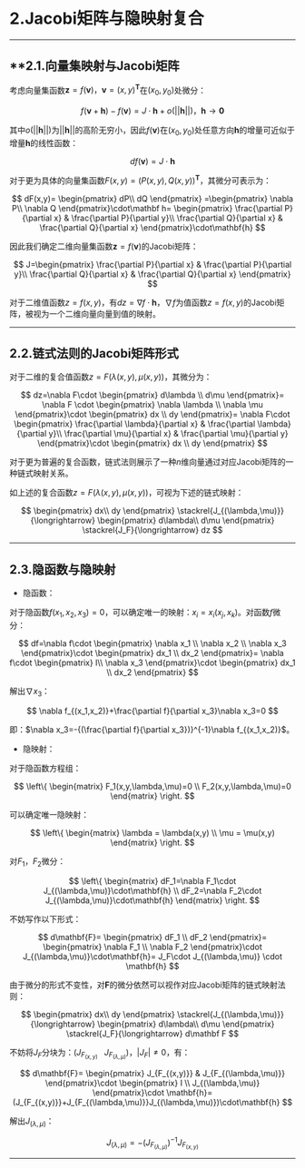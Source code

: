 # **2.Jacobi矩阵与隐映射复合**

---

## **2.1.向量集映射与Jacobi矩阵

考虑向量集函数$\mathbf{z}=f(\mathbf{v})，\mathbf{v}=(x,y)^{\mathbf{T}}$在$(x_0,y_0)$处微分：

$$
f(\mathbf v+\mathbf h)-f(\mathbf v)=J\cdot\mathbf h+o(||\mathbf h||)，\mathbf h \to \mathbf 0
$$

其中$o(||\mathbf h||)$为$||\mathbf h||$的高阶无穷小，因此$f(\mathbf v)$在$(x_0,y_0)$处任意方向$\mathbf h$的增量可近似于增量$\mathbf h$的线性函数：

$$
df(\mathbf v)=J\cdot\mathbf h
$$

对于更为具体的向量集函数$F(x,y)=(P(x,y),Q(x,y))^{\mathbf T}$，其微分可表示为：

$$
dF(x,y)=
\begin{pmatrix}
 dP\\
 dQ
\end{pmatrix}
=\begin{pmatrix}
 \nabla P\\
 \nabla Q
\end{pmatrix}\cdot\mathbf h=
\begin{pmatrix}
 \frac{\partial P}{\partial x} & \frac{\partial P}{\partial y}\\
 \frac{\partial Q}{\partial x} & \frac{\partial Q}{\partial x}
\end{pmatrix}\cdot\mathbf{h}
$$

因此我们确定二维向量集函数$\mathbf{z}=f(\mathbf{v})$的Jacobi矩阵：

$$
J=\begin{pmatrix}
 \frac{\partial P}{\partial x} & \frac{\partial P}{\partial y}\\
 \frac{\partial Q}{\partial x} & \frac{\partial Q}{\partial x}
\end{pmatrix}
$$

对于二维值函数$z=f(x,y)$，有$dz=\nabla f\cdot\mathbf{h}$，$\nabla f$为值函数$z=f(x,y)$的Jacobi矩阵，被视为一个二维向量向量到值的映射。

---

## **2.2.链式法则的Jacobi矩阵形式**

对于二维的复合值函数$z=F(\lambda(x,y),\mu(x,y))$，其微分为：

$$
dz=\nabla F\cdot 
\begin{pmatrix}
d\lambda \\
d\mu
\end{pmatrix}=
\nabla F \cdot
\begin{pmatrix}
\nabla \lambda \\
\nabla \mu
\end{pmatrix}\cdot
\begin{pmatrix}
dx \\
dy
\end{pmatrix}=
\nabla F\cdot
\begin{pmatrix}
\frac{\partial \lambda}{\partial x}  & \frac{\partial \lambda}{\partial y}\\
\frac{\partial \mu}{\partial x}  & \frac{\partial \mu}{\partial y}
\end{pmatrix}\cdot
\begin{pmatrix}
dx \\
dy
\end{pmatrix}
$$

对于更为普遍的复合函数，链式法则展示了一种$n$维向量通过对应Jacobi矩阵的一种链式映射关系。

如上述的复合函数$z=F(\lambda(x,y),\mu(x,y))$，可视为下述的链式映射：

$$
\begin{pmatrix}
dx\\
dy
\end{pmatrix}
\stackrel{J_{(\lambda,\mu)}}{\longrightarrow}
\begin{pmatrix}
d\lambda\\
d\mu
\end{pmatrix}
\stackrel{J_F}{\longrightarrow}
dz
$$

---

## **2.3.隐函数与隐映射**

- 隐函数：

对于隐函数$f(x_1,x_2,x_3)=0$，可以确定唯一的映射：$x_i=x_i(x_j,x_k)$。对函数$f$微分：

$$
df=\nabla f\cdot
\begin{pmatrix}
\nabla x_1 \\
\nabla x_2 \\
\nabla x_3
\end{pmatrix}\cdot
\begin{pmatrix}
dx_1 \\
dx_2 
\end{pmatrix}=
\nabla f\cdot
\begin{pmatrix}
 I\\
 \nabla x_3
\end{pmatrix}\cdot
\begin{pmatrix}
dx_1 \\
dx_2 
\end{pmatrix}
$$

解出$\nabla x_3$：

$$
\nabla f_{(x_1,x_2)}+\frac{\partial f}{\partial x_3}\nabla x_3=0
$$

即：$\nabla x_3=-{(\frac{\partial f}{\partial x_3})}^{-1}\nabla f_{(x_1,x_2)}$。

- 隐映射：

对于隐函数方程组：

$$
\left\{
\begin{matrix} 
  F_1(x,y,\lambda,\mu)=0 \\  
  F_2(x,y,\lambda,\mu)=0 
\end{matrix}
\right. 
$$

可以确定唯一隐映射：

$$
\left\{
\begin{matrix} 
  \lambda = \lambda(x,y) \\  
  \mu = \mu(x,y) 
\end{matrix}
\right. 
$$

对$F_1，F_2$微分：

$$
\left\{
\begin{matrix} 
  dF_1=\nabla F_1\cdot J_{(\lambda,\mu)}\cdot\mathbf{h} \\  
  dF_2=\nabla F_2\cdot J_{(\lambda,\mu)}\cdot\mathbf{h} 
\end{matrix}
\right. 
$$


不妨写作以下形式：

$$
d\mathbf{F}=
\begin{pmatrix}
dF_1 \\
dF_2
\end{pmatrix}=
\begin{pmatrix}
\nabla F_1 \\
\nabla F_2
\end{pmatrix}\cdot
J_{(\lambda,\mu)}\cdot\mathbf{h}=
J_F\cdot J_{(\lambda,\mu)} \cdot \mathbf{h}
$$

由于微分的形式不变性，对$\mathbf F$的微分依然可以视作对应Jacobi矩阵的链式映射法则：

$$
\begin{pmatrix}
dx\\
dy
\end{pmatrix}
\stackrel{J_{(\lambda,\mu)}}{\longrightarrow}
\begin{pmatrix}
d\lambda\\
d\mu
\end{pmatrix}
\stackrel{J_F}{\longrightarrow}
d\mathbf F
$$

不妨将$J_F$分块为：$(J_{F_{(x,y)}}\ \ \ J_{F_{(\lambda,\mu)}})，|J_F|\ne 0$，有：

$$
d\mathbf{F}=
\begin{pmatrix}
 J_{F_{(x,y)}} & J_{F_{(\lambda,\mu)}}
\end{pmatrix}\cdot
\begin{pmatrix}
I \\
J_{(\lambda,\mu)}
\end{pmatrix}\cdot
\mathbf{h}=
(J_{F_{(x,y)}}+J_{F_{(\lambda,\mu)}}J_{(\lambda,\mu)})\cdot\mathbf{h}
$$

解出$J_{(\lambda,\mu)}$：

$$
J_{(\lambda,\mu)}=-{(J_{F_{(\lambda,\mu)}})}^{-1}J_{F_{(x,y)}}
$$

---



